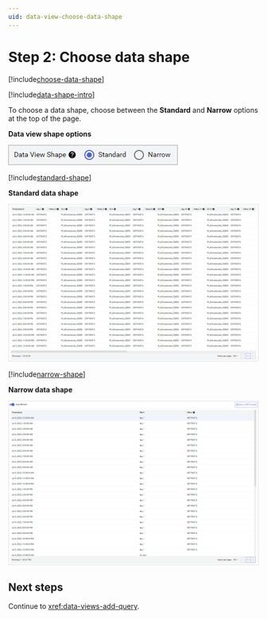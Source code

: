 ```yaml
---
uid: data-view-choose-data-shape
---
```


# Step 2: Choose data shape

[!include[choose-data-shape](_includes/choose-data-shape.md)]

[!include[data-shape-intro](_includes/data-shape-intro.md)]

To choose a data shape, choose between the **Standard** and **Narrow** options at the top of the page.

**Data view shape options**

![data-view-shape-options](_images/data-view-shape-options.png)

[!include[standard-shape](_includes/standard-shape.md)]

**Standard data shape**

![Standard Data Shape](_images/data-view-shape-standard.png)

[!include[narrow-shape](_includes/narrow-shape.md)]

**Narrow data shape**

![Narrow Data Shape](_images/data-view-shape-narrow.png)

## Next steps

Continue to <xref:data-views-add-query>.